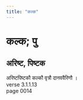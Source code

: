 ```yaml
---
title: "कल्क"
---
```


# कल्क; पु
## अरिष्ट, पिष्टक
अरिष्टपिष्टकौ कल्कौ वृत्रौ दानववैरिणौ ।<br />verse 3.1.1.13<br />page 0014


